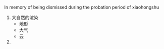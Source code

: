 In memory of being dismissed during the probation period of xiaohongshu

1. 大自然的渲染
   - 地形
   - 大气
   - 云
2. 
